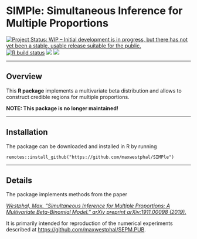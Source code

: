 # SIMPle: Simultaneous Inference for Multiple Proportions

<a href="https://www.repostatus.org/#wip"><img src="https://www.repostatus.org/badges/latest/wip.svg" alt="Project Status: WIP – Initial development is in progress, but there has not yet been a stable, usable release suitable for the public." /></a>
[![R build
status](https://github.com/maxwestphal/SIMPle/workflows/R-CMD-check/badge.svg)](https://github.com/maxwestphal/SIMPle/actions)
[![](https://img.shields.io/badge/devel%20version-0.2.1-blue.svg)](https://github.com/maxwestphal/SIMPle)
[![](https://www.r-pkg.org/badges/version/SIMPle?color=orange)](https://cran.r-project.org/package=SIMPle)

------------------------------------------------------------------------

## Overview

This **R package** implements a multivariate beta distribution and
allows to construct credible regions for multiple proportions.

**NOTE: This package is no longer maintained!**

------------------------------------------------------------------------

## Installation

The package can be downloaded and installed in R by running

    remotes::install_github("https://github.com/maxwestphal/SIMPle")

------------------------------------------------------------------------

## Details

The package implements methods from the paper

[*Westphal, Max. “Simultaneous Inference for Multiple Proportions: A
Multivariate Beta-Binomial Model.” arXiv preprint arXiv:1911.00098
(2019).*](https://arxiv.org/abs/1911.00098)

It is primarily intended for reproduction of the numerical experiments
described at <https://github.com/maxwestphal/SEPM.PUB>.
